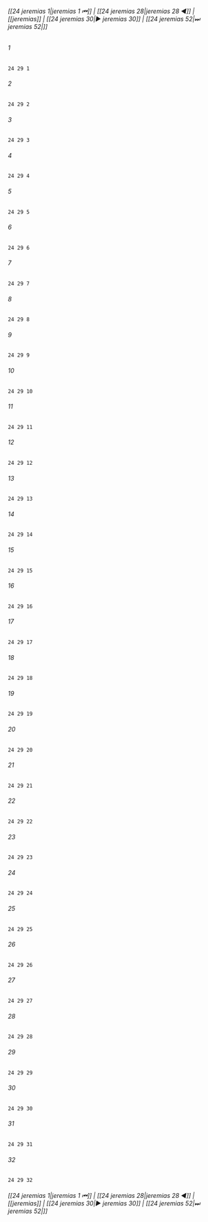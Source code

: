 
###### [[24 jeremias 1|jeremias 1 ⏮]] | [[24 jeremias 28|jeremias 28 ◀]] | [[jeremias]] | [[24 jeremias 30|▶ jeremias 30]] | [[24 jeremias 52|⏭ jeremias 52|]]

###### 1
``` verse
24 29 1 
```
###### 2
``` verse
24 29 2 
```
###### 3
``` verse
24 29 3 
```
###### 4
``` verse
24 29 4 
```
###### 5
``` verse
24 29 5 
```
###### 6
``` verse
24 29 6 
```
###### 7
``` verse
24 29 7 
```
###### 8
``` verse
24 29 8 
```
###### 9
``` verse
24 29 9 
```
###### 10
``` verse
24 29 10 
```
###### 11
``` verse
24 29 11 
```
###### 12
``` verse
24 29 12 
```
###### 13
``` verse
24 29 13 
```
###### 14
``` verse
24 29 14 
```
###### 15
``` verse
24 29 15 
```
###### 16
``` verse
24 29 16 
```
###### 17
``` verse
24 29 17 
```
###### 18
``` verse
24 29 18 
```
###### 19
``` verse
24 29 19 
```
###### 20
``` verse
24 29 20 
```
###### 21
``` verse
24 29 21 
```
###### 22
``` verse
24 29 22 
```
###### 23
``` verse
24 29 23 
```
###### 24
``` verse
24 29 24 
```
###### 25
``` verse
24 29 25 
```
###### 26
``` verse
24 29 26 
```
###### 27
``` verse
24 29 27 
```
###### 28
``` verse
24 29 28 
```
###### 29
``` verse
24 29 29 
```
###### 30
``` verse
24 29 30 
```
###### 31
``` verse
24 29 31 
```
###### 32
``` verse
24 29 32 
```

###### [[24 jeremias 1|jeremias 1 ⏮]] | [[24 jeremias 28|jeremias 28 ◀]] | [[jeremias]] | [[24 jeremias 30|▶ jeremias 30]] | [[24 jeremias 52|⏭ jeremias 52|]]

